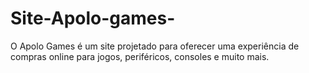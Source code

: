 # Site-Apolo-games-
O Apolo Games é um site projetado para oferecer uma experiência de compras online para jogos, periféricos, consoles e muito mais. 
